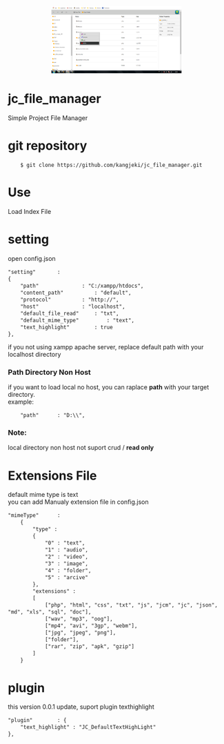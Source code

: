 <div style="text-align: center;">
	<img src="sc.png" style="width: 60%;">
</div>

# jc_file_manager
Simple Project File Manager

# git repository

		$ git clone https://github.com/kangjeki/jc_file_manager.git

# Use
Load Index File

# setting
open config.json

	"setting" 		: 
	{
		"path" 				: "C:/xampp/htdocs",
		"content_path"			: "default",
		"protocol" 			: "http://",			
		"host" 				: "localhost",
		"default_file_read"		: "txt",
		"default_mime_type" 		: "text",
		"text_highlight"		: true
	},

if you not using xampp apache server, replace default path with your localhost directory

<h3>Path Directory Non Host</h3>

if you want to load local no host, you can raplace <b>path</b> with your target directory.
<br>
example:

		"path" 		: "D:\\",
<h3>Note: </h3>
local directory non host not suport crud / <b>read only</b>

# Extensions File
default mime type is text <br>
you can add Manualy extension file in config.json

	"mimeType" 		: 
		{
			"type" : 
			{
				"0"	: "text",
				"1" : "audio",
				"2" : "video",
				"3" : "image",
				"4" : "folder",
				"5" : "arcive"
			},
			"extensions" :
			[
				["php", "html", "css", "txt", "js", "jcm", "jc", "json", "md", "xls", "sql", "doc"],
				["wav", "mp3", "oog"],
				["mp4", "avi", "3gp", "webm"],
				["jpg", "jpeg", "png"],
				["folder"],
				["rar", "zip", "apk", "gzip"]
			]
		}


# plugin
this version 0.0.1 update, suport plugin texthighlight

	"plugin" 		: {
		"text_highlight" : "JC_DefaultTextHighLight"
	},



